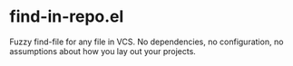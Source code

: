 find-in-repo.el
===============

Fuzzy find-file for any file in VCS. No dependencies, no
configuration, no assumptions about how you lay out your projects.